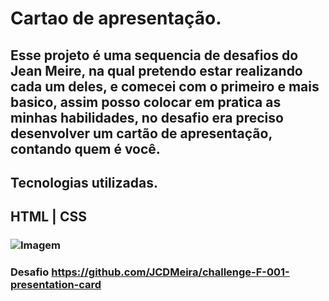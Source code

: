 # Cartao de apresentação.

## Esse projeto é uma sequencia de desafios do Jean Meire, na qual pretendo estar realizando cada um deles, e comecei com o primeiro e mais basico, assim posso colocar em pratica as minhas habilidades, no desafio era preciso desenvolver um cartão de apresentação, contando quem é você.

## Tecnologias utilizadas.
## HTML | CSS

### ![Imagem](https://user-images.githubusercontent.com/121909515/231778538-5a28901f-961c-45f1-8b54-b1e1848717fc.png)

### Desafio https://github.com/JCDMeira/challenge-F-001-presentation-card
